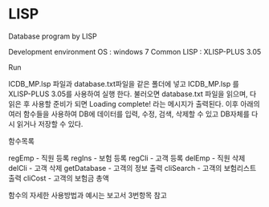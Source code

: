 # LISP
Database program by LISP

Development environment
OS : windows 7
Common LISP : XLISP-PLUS 3.05

Run

ICDB_MP.lsp 파일과 database.txt파일을 같은 폴더에 넣고 ICDB_MP.lsp 를 XLISP-PLUS 3.05를 사용하여 실행 한다.
불러오면 database.txt 파일을 읽으며, 다 읽은 후 사용할 준비가 되면 Loading complete! 라는 메시지가 출력된다. 
이후 아래의 여러 함수들을 사용하여 DB에 데이터를 입력, 수정, 검색, 삭제할 수 있고 DB자체를 다시 읽거나 저장할 수 있다.

함수목록

regEmp - 직원 등록
regIns - 보험 등록
regCli - 고객 등록
delEmp - 직원 삭제
delCli - 고객 삭제
getDatabase - 고객의 정보 출력
cliSearch - 고객의 보험리스트 출력
cliCost - 고객의 보험금 총액

함수의 자세한 사용방법과 예시는 보고서 3번항목 참고
